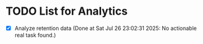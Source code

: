 # TODO List for Analytics

- [x] Analyze retention data  (Done at Sat Jul 26 23:02:31 2025: No actionable real task found.)